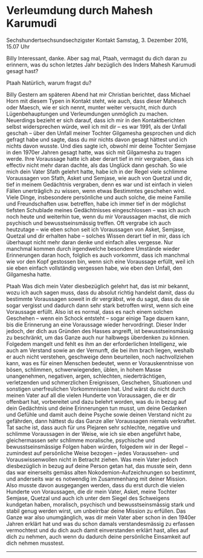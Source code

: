 # Verleumdung durch Mahesh Karumudi

 Sechshundertsechsundsechzigster Kontakt Samstag, 3. Dezember 2016, 15.07 Uhr

Billy Interessant, danke. Aber sag mal, Ptaah, vermagst du dich daran zu erinnern, was du schon letztes Jahr bezüglich des Inders Mahesh Karumudi gesagt hast?

Ptaah Natürlich, warum fragst du?

Billy Gestern am späteren Abend hat mir Christian berichtet, dass Michael Horn mit diesem Typen in Kontakt steht,
wie auch, dass dieser Mahesch oder Maesch, wie er sich nennt, munter weiter versucht, mich durch Lügenbehauptungen und Verleumdungen unmöglich zu machen. Neuerdings bezieht er sich darauf, dass ich mir in den Kontaktberichten selbst widersprechen würde, weil ich mit dir – es war 1991, als der Unfall geschah – über den Unfall meiner
Tochter Gilgamesha gesprochen und dich gefragt habe und sagte, dass du mir nichts davon gesagt hättest und ich
nichts davon wusste. Und dies sagte ich, obwohl mir deine Tochter Semjase in den 1970er Jahren gesagt hatte, was
sich mit Gilgamesha zu tragen werde. Ihre Voraussage hatte ich aber derart tief in mir vergraben, dass ich effectiv
nicht mehr daran dachte, als das Unglück dann geschah. So wie mich dein Vater Sfath gelehrt hatte, habe ich in der
Regel viele schlimme Voraussagen von Sfath, Asket und Semjase, wie auch von Quetzal und dir, tief in meinem
Gedächtnis vergraben, denn es war und ist einfach in vielen Fällen unerträglich zu wissen, wenn etwas Bestimmtes
geschehen wird. Viele Dinge, insbesondere persönliche und auch solche, die meine Familie und Freundschaften
usw. betreffen, habe ich immer tief in der möglichst tiefsten Schublade meines Gedächtnisses eingeschlossen – was
ich auch noch heute und weiterhin tue, wenn du mir Voraussagen machst, die mich psychisch und bewusstseinsmässig treffen. Oft vergrabe ich auch heutzutage – wie eben schon seit ich Voraussagen von Asket, Semjase, Quetzal
und dir erhalten habe – solches Wissen derart tief in mir, dass ich überhaupt nicht mehr daran denke und einfach
alles vergesse. Nur manchmal kommen durch irgendwelche besondere Umstände wieder Erinnerungen daran hoch,
folglich es auch vorkommt, dass ich manchmal wie vor den Kopf gestossen bin, wenn sich eine Voraussage erfüllt,
weil ich sie eben einfach vollständig vergessen habe, wie eben den Unfall, den Gilgamesha hatte.

Ptaah Was dich mein Vater diesbezüglich gelehrt hat, das ist mir bekannt, wozu ich auch sagen muss, dass du
absolut richtig handelst damit, dass du bestimmte Voraussagen soweit in dir vergräbst, wie du sagst, dass du sie
sogar vergisst und dadurch dann sehr stark betroffen wirst, wenn sich eine Voraussage erfüllt. Also ist es normal,
dass es nach einem solchen Geschehen – wenn ein Schock entsteht – sogar einige Tage dauern kann, bis die Erinnerung an eine Voraussage wieder hervordringt. Dieser Inder jedoch, der dich aus Gründen des Hasses angreift, ist
bewusstseinsmässig zu beschränkt, um das Ganze auch nur halbwegs überdenken zu können. Folgedem mangelt
und fehlt es ihm an der erforderlichen Intelligenz, wie auch am Verstand sowie an der Vernunft, die bei ihm brach liegen, weshalb er auch nicht verstehen, geschweige denn beurteilen, noch nachvollziehen kann, was es für einen
Menschen bedeutet, wenn er Vorauskenntnisse von bösen, schlimmen, schwerwiegenden, üblen, in hohem Masse
unangenehmen, negativen, argen, schlechten, niederträchtigen, verletzenden und schmerzlichen Ereignissen, Geschehen, Situationen und sonstigen unerfreulichen Vorkommnissen hat. Und wärst du nicht durch meinen Vater auf
all die vielen Hunderte von Voraussagen, die er dir offenbart hat, vorbereitet und dazu belehrt worden, was du in bezug auf dein Gedächtnis und deine Erinnerungen tun musst, um deine Gedanken und Gefühle und damit auch deine
Psyche sowie deinen Verstand nicht zu gefährden, dann hättest du das Ganze aller Voraussagen niemals verkraftet.
Tat sache ist, dass auch für uns Plejaren sehr schlechte, negative und schlimme Voraussagen in der Weise, wie ich
sie eben angeführt habe, gleichermassen sehr schlimme moralische, psychische und bewusstseinsmässige Folgen
haben würden, folgedem wir in der Regel – zumindest auf persönliche Weise bezogen – jedes Voraussehen- und
Vorauswissenwollen nicht in Betracht ziehen. Was mein Vater jedoch diesbezüglich in bezug auf deine Person getan
hat, das musste sein, denn das war einerseits gemäss alten Nokodemion-Aufzeichnungen so bestimmt, und anderseits war es notwendig im Zusammenhang mit deiner Mission. Also musste davon ausgegangen werden, dass du
erst durch die vielen Hunderte von Voraussagen, die dir mein Vater, Asket, meine Tochter Semjase, Quetzal und
auch ich unter dem Siegel des Schweigens kundgetan haben, moralisch, psychisch und bewusstseinsmässig stark
und stabil genug werden wirst, um unbeirrbar deine Mission zu erfüllen. Das Ganze war also unumgänglich, was
dir mein Vater aber schon in den 1940er Jahren erklärt hat und was du schon damals verstandesmässig zu erfassen
vermochtest und du dich auch damit einverstanden erklärt hast, alles auf dich zu nehmen, auch wenn du dadurch
deine persönliche Einsamkeit auf dich nehmen musstest.


-----

